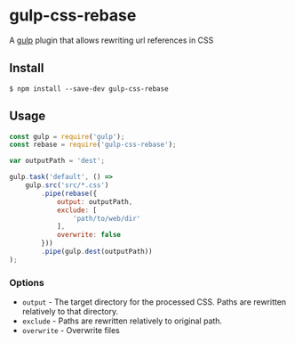 # gulp-css-rebase

A [gulp](http://gulpjs.com/) plugin that allows rewriting url references in CSS

## Install

```
$ npm install --save-dev gulp-css-rebase
```

## Usage

```js
const gulp = require('gulp');
const rebase = require('gulp-css-rebase');

var outputPath = 'dest';

gulp.task('default', () =>
	gulp.src('src/*.css')
		.pipe(rebase({
		    output: outputPath,
            exclude: [
                'path/to/web/dir'
            ],
            overwrite: false
		}))
		.pipe(gulp.dest(outputPath))
);
```

### Options
- `output` - The target directory for the processed CSS. Paths are rewritten relatively to that directory.
- `exclude` - Paths are rewritten relatively to original path.
- `overwrite` - Overwrite files
